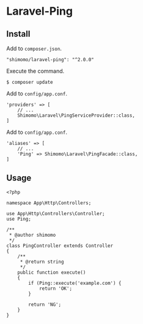 # Laravel-Ping

## Install
Add to ```composer.json```.
```
"shimomo/laravel-ping": "^2.0.0"
```

Execute the command.
```
$ composer update
```

Add to ```config/app.conf```.
```
'providers' => [
    // ...
    Shimomo\Laravel\PingServiceProvider::class,
]
```

Add to ```config/app.conf```.
```
'aliases' => [
    // ...
    'Ping' => Shimomo\Laravel\PingFacade::class,
]
```

## Usage
```
<?php

namespace App\Http\Controllers;

use App\Http\Controllers\Controller;
use Ping;

/**
 * @author shimomo
 */
class PingController extends Controller
{
    /**
     * @return string
     */
    public function execute()
    {
        if (Ping::execute('example.com') {
            return 'OK';
        }

        return 'NG';
    }
}
```
